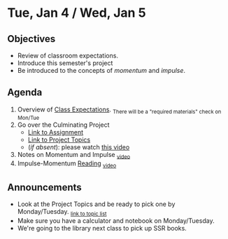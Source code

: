 Tue, Jan 4 / Wed, Jan 5
=================== 
  
Objectives  
------------  
- Review of classroom expectations.
- Introduce this semester's project
- Be introduced to the concepts of *momentum* and *impulse*.
  
Agenda    
---------    

1. Overview of [Class Expectations](https://avon.schoology.com/course/5138386979/materials/gp/5527047790). <sub> There will be a "required materials" check on Mon/Tue</sub>
2. Go over the Culminating Project
	- [Link to Assignment][pasmt]
	- [Link to Project Topics][ptop]
	- (*if absent*): please watch [this video][pvid]
3. Notes on Momentum and Impulse <sub>[video](https://avon.schoology.com/course/5138386979/materials/gp/5526987993)</sub>
4. Impulse-Momentum [Reading](https://avon.schoology.com/course/5138386979/materials/gp/5527129989) <sub>[video](https://www.youtube.com/watch?v=NdAHDoKLgjk)</sub>

Announcements 
 -------------  
- Look at the Project Topics and be ready to pick one by Monday/Tuesday.  <sub>[link to topic list][ptop]</sub>
- Make sure you have a calculator and notebook on Monday/Tuesday.
- We're going to the library next class to pick up SSR books.


[ptop]: https://avoncsc-my.sharepoint.com/:x:/g/personal/zjrohrbach_avon-schools_org/ERhuKfM6FuZAu7ceF1RrcTMBOxKzjRD5kdb5vncOwACRwg?e=W4jjF8
[pasmt]: https://avon.schoology.com/course/5138386979/materials/gp/5526865983
[pvid]: https://avon.schoology.com/course/5138386979/materials/gp/5526830072
<!--stackedit_data:
eyJoaXN0b3J5IjpbMTkzNjUwNzMxNSwyMDkyMTg1ODkxLDY5NT
M3MzAyMiwxOTg0ODYxOTQ2LDE3NDY0Nzg0OTQsOTA4ODE0MjEs
LTU4MTgwOTE2NSwyMDc4MDE3MjU0LC0xMTQ5OTA0MzA4LC05NT
k3MTYzNjQsLTE3NTU5Nzk5OTEsLTE2MDczMTcxNjcsLTE4NjMx
NzI5NzksMTE3NTg2OTUyMiw1NDY1NzA5NDEsLTEzNjc1MjQ3Nj
YsMTgzNDYwODg1NywyMTQxNjc0ODIzLDc4NDAxODcyLDU3NjY5
MTA3M119
-->
